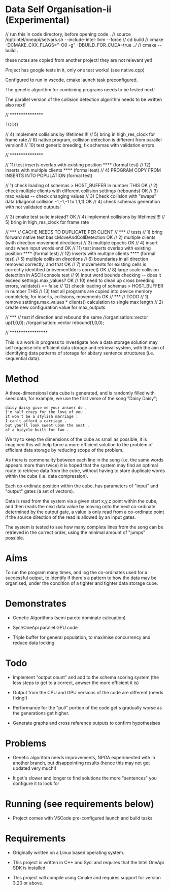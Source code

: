 # Data Self Organisation-ii (Experimental)

// run this in code directory, before opening code .
// source /opt/intel/oneapi/setvars.sh --include-intel-llvm --force
// cd build
// cmake -DCMAKE_CXX_FLAGS="-O0 -g" -DBUILD_FOR_CUDA=true ../
// cmake --build .

these notes are copied from another project!  they are not relevant yet!

Project has google tests in it, only one test works! (see native.cpp)

Configured to run in vscode, cmake launch task preconfigured.

The genetic algorithm for combining programs needs to be tested next!

The parallel version of the collision detection algorithm needs to be written also next!

// ***************

TODO

// 4) implement collisions by lifetimes!!!!
// 5) bring in high_res_clock for frame rate
// 6) native program, collision detection is different from parallel version!!
// 10) test generic breeding, fix schemas with validation errors

// ***************

// 11) test inserts overlap with existing position **** (formal test)
// 12) inserts with multiple clients **** (formal test)
// 4) PROGRAM COPY FROM INSERTS INTO POPULATION (formal test)

// 1) check loading of schemas > HOST_BUFFER in number THIS OK
// 2) check multiple clients with different collision settings (rebounds) OK
// 3) max_values -- check changing values
// 3) Check collision with "swaps" data (diagonal collision -1,-1,-1 to 1,1,1) OK
// 4) check schemas generation with not validated outputs!

// 3) cmake test suite instead? OK
// 4) implement collisions by lifetimes!!!!
// 5) bring in high_res_clock for frame rate

// ***
// CACHE NEEDS TO DUPLICATE PER CLIENT
// ***
// tests
// 1) bring forward native test basicMoveAndCollDetection OK
// 2) multiple clients (with direction movement directions) 
// 3) multiple epochs OK
// 4) insert ends when input words end OK
// 11) test inserts overlap with existing position **** (formal test)
// 12) inserts with multiple clients **** (formal test)
// 5) multiple collision directions
// 6) boundaries in all direction removed correctly, and that OK
// 7) movements for existing cells is correctly identified (movementIdx is correct) OK
// 8) large scale collision detection in ASCII console test
// 9) input word bounds checking -- does it exceed settings.max_values? OK
// 10) need to clean up cross breeding errors, validate() == false
// 12) check loading of schemas > HOST_BUFFER in number THIS
// 13) test all programs are copied into device memory completely, for inserts, collisions, movements OK
// ***
// TODO
// 1) remove settings.max_values * clients() calculation to single max length
// 2) create new configuration value for max_outputs

// ***
// test if direction and rebound the same
//organisation::vector up(1,0,0);
//organisation::vector rebound(1,0,0);


// *****************

This is a work in progress to investigate how a data storage solution may self organise into efficient data storage and retrieval system, with the aim of identifying data patterns of storage for abitary sentence structures (i.e. sequential data).

# Method

A three-dimensional data cube is generated, and is randomly filled with seed data, for example, we use the first verse of the song "Daisy Daisy";

```
daisy daisy give me your answer do .
I'm half crazy for the love of you .
it won't be a stylish marriage .
I can't afford a carriage .
but you'll look sweet upon the seat .
of a bicycle built for two .
```

We try to keep the dimensions of the cube as small as possible, it is imagined this will help force a more efficient solution to the problem of efficient data storage by reducing scope of the problem.

As there is commonailty between each line in the song (i.e. the same words appears more than twice) it is hoped that the system may find an optimal route to retrieve data from the cube, without having to store duplicate words within the cube (i.e. data compression).

Each co-ordinate position within the cube, has parameters of "input" and "output" gates (a set of vectors).

Data is read from the system via a given start x,y,z point within the cube, and then reads the next data value by moving onto the next co-ordinate determined by the output gate, a value is only read from a co-ordinate point if the source direction of the read is allowed by an input gates.

The system is tested to see how many complete lines from the song can be retrieved in the correct order, using the minimal amount of "jumps" possible.

# Aims

To run the program many times, and log the co-ordinates used for a successful output, to identify if there's a pattern to how the data may be organised, under the condition of a tighter and tighter data storage cube.

# Demonstrates

- Genetic Algorithms (semi pareto dominate calcuation)

- Sycl/OneApi parallel GPU code 

- Triple buffer for general population, to maximise concurrency and reduce data locking

# Todo

- Implement "output count" and add to the schema scoring system (the less steps to get to a correct, anwser the more efficient it is)

- Output from the CPU and GPU versions of the code are different (needs fixing!)

- Performance for the "pull" portion of the code get's gradually worse as the generations get higher.

- Generate graphs and cross reference outputs to confirm hypothesises

# Problems

- Genetic algorithm needs improvements, NPGA experimented with in another branch, but disappointing results (hence this may not get updated very much!)

- It get's slower and longer to find solutions the more "sentences" you configure it to look for

# Running (see requirements below)

- Project comes with VSCode pre-configured launch and build tasks

# Requirements

- Originally written on a Linux based operating system.

- This project is written in C++ and Sycl and requires that the Intel OneApi SDK is installed.

- This project will compile using Cmake and requires support for version 3.20 or above.


